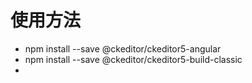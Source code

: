 # 使用方法

- npm install --save @ckeditor/ckeditor5-angular
- npm install --save @ckeditor/ckeditor5-build-classic
- 